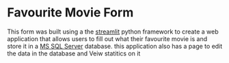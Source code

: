 # Favourite Movie Form

This form was built using a the [streamlit](https://streamlit.io/) python framework to create a web application that allows users to fill out what their favourite movie is and store it in a [MS SQL Server](https://www.microsoft.com/en-ca/sql-server/sql-server-downloads) database. this application also has a page to edit the data in the database and Veiw statitics on it

